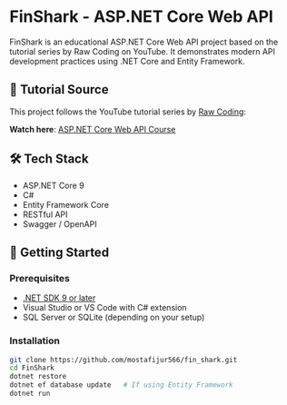 # FinShark - ASP.NET Core Web API

FinShark is an educational ASP.NET Core Web API project based on the tutorial series by Raw Coding on YouTube. It demonstrates modern API development practices using .NET Core and Entity Framework.

## 🔗 Tutorial Source

This project follows the YouTube tutorial series by [Raw Coding](https://www.youtube.com/@RawCoding):

**Watch here**: [ASP.NET Core Web API Course](https://www.youtube.com/watch?v=qBTe6uHJS_Y&list=PL82C6-O4XrHfrGOCPmKmwTO7M0avXyQKc)

## 🛠 Tech Stack

- ASP.NET Core 9
- C#
- Entity Framework Core
- RESTful API
- Swagger / OpenAPI

## 🚀 Getting Started

### Prerequisites

- [.NET SDK 9 or later](https://dotnet.microsoft.com/download)
- Visual Studio or VS Code with C# extension
- SQL Server or SQLite (depending on your setup)

### Installation

```bash
git clone https://github.com/mostafijur566/fin_shark.git
cd FinShark
dotnet restore
dotnet ef database update   # If using Entity Framework
dotnet run
